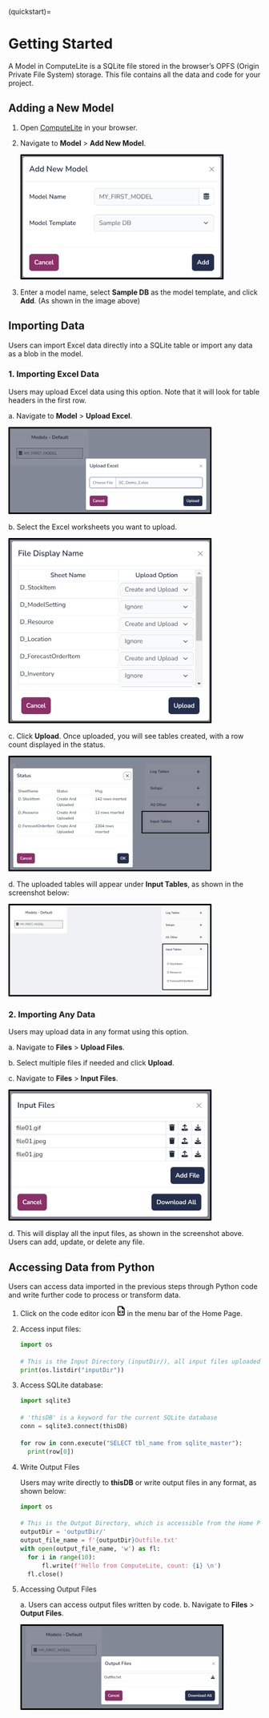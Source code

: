 (quickstart)=

# Getting Started

A Model in ComputeLite is a SQLite file stored in the browser’s OPFS (Origin Private File System) storage. This file contains all the data and code for your project.

## Adding a New Model

1. Open [ComputeLite](https://computelite.com) in your browser.

2. Navigate to **Model** > **Add New Model**.

    ![Add new model](../images/add_new_model.png)

3. Enter a model name, select **Sample DB** as the model template, and click **Add**. (As shown in the image above)

## Importing Data

Users can import Excel data directly into a SQLite table or import any data as a blob in the model.

### 1. Importing Excel Data

Users may upload Excel data using this option. Note that it will look for table headers in the first row.

   a. Navigate to **Model** > **Upload Excel**.

   ![Upload Excel](../images/upload_excel.png)

   b. Select the Excel worksheets you want to upload.

   ![Select Excel Worksheet](../images/select_excel_sheets.png)

   c. Click **Upload**. Once uploaded, you will see tables created, with a row count displayed in the status.

   ![Excel Uploaded](../images/excel_uploaded.png)

   d. The uploaded tables will appear under **Input Tables**, as shown in the screenshot below:

   ![New Tables](../images/new_tables.png)

### 2. Importing Any Data

Users may upload data in any format using this option.

   a. Navigate to **Files** > **Upload Files**.

   b. Select multiple files if needed and click **Upload**.
   
   c. Navigate to **Files** > **Input Files**.

   ![Input Files](../images/input_files.png)

   d. This will display all the input files, as shown in the screenshot above. Users can add, update, or delete any file.

## Accessing Data from Python

Users can access data imported in the previous steps through Python code and write further code to process or transform data.

1. Click on the code editor icon ![Editor Icon](../images/icons/code_icon.png) in the menu bar of the Home Page.
2. Access input files:

    ```python
    import os

    # This is the Input Directory (inputDir/), all input files uploaded from the homepage are copied to this folder
    print(os.listdir("inputDir"))
    ```

3. Access SQLite database:

    ```python
    import sqlite3

    # 'thisDB' is a keyword for the current SQLite database
    conn = sqlite3.connect(thisDB)

    for row in conn.execute("SELECT tbl_name from sqlite_master"):
      print(row[0])
    ```

4. Write Output Files

   Users may write directly to **thisDB** or write output files in any format, as shown below:

    ```python
    import os

    # This is the Output Directory, which is accessible from the Home Page. Any file written to this folder will be accessible from the Home Page.
    outputDir = 'outputDir/'
    output_file_name = f'{outputDir}Outfile.txt'
    with open(output_file_name, 'w') as fl:
      for i in range(10):
          fl.write(f'Hello from ComputeLite, count: {i} \n')
      fl.close()
    ```

5. Accessing Output Files

   a. Users can access output files written by code.
   b. Navigate to **Files** > **Output Files**.

   ![Output Files](../images/output_files.png)
